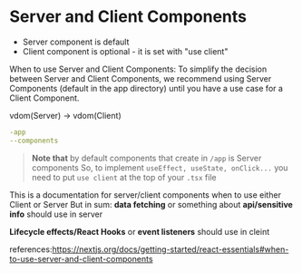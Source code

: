 # Server and Client Components

- Server component is default
- Client component is optional - it is set with "use client"

When to use Server and Client Components:
To simplify the decision between Server and Client Components, we recommend using Server Components (default in the app directory) until you have a use case for a Client Component.

vdom(Server) -> vdom(Client)

```yaml
-app
--components
```

> **Note that** by default components that create in `/app` is Server components So, to implement `useEffect, useState, onClick...` you need to put `use client` at the top of your `.tsx` file

This is a documentation for server/client components when to use either Client or Server
But in sum:
**data fetching** or something about **api/sensitive info** should use in server

**Lifecycle effects/React Hooks** or **event listeners** should use in cleint

references:<https://nextjs.org/docs/getting-started/react-essentials#when-to-use-server-and-client-components>
